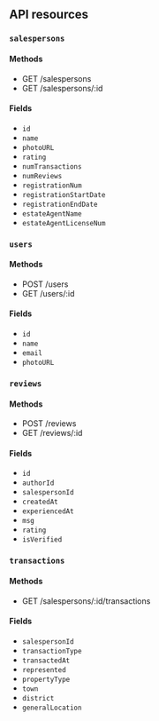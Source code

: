 ## API resources

### `salespersons`

#### Methods

- GET /salespersons
- GET /salespersons/:id

#### Fields

- `id`
- `name`
- `photoURL`
- `rating`
- `numTransactions`
- `numReviews`
- `registrationNum`
- `registrationStartDate`
- `registrationEndDate`
- `estateAgentName`
- `estateAgentLicenseNum`

### `users`

#### Methods

- POST /users
- GET /users/:id

#### Fields

- `id`
- `name`
- `email`
- `photoURL`

### `reviews`

#### Methods

- POST /reviews
- GET /reviews/:id

#### Fields

- `id`
- `authorId`
- `salespersonId`
- `createdAt`
- `experiencedAt`
- `msg`
- `rating`
- `isVerified`

### `transactions`

#### Methods

- GET /salespersons/:id/transactions

#### Fields
- `salespersonId`
- `transactionType`
- `transactedAt`
- `represented`
- `propertyType`
- `town`
- `district`
- `generalLocation`
